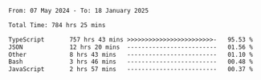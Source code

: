 
<!--START_SECTION:waka-->

```txt
From: 07 May 2024 - To: 18 January 2025

Total Time: 784 hrs 25 mins

TypeScript       757 hrs 43 mins >>>>>>>>>>>>>>>>>>>>>>>>-   95.53 %
JSON             12 hrs 20 mins  -------------------------   01.56 %
Other            8 hrs 43 mins   -------------------------   01.10 %
Bash             3 hrs 46 mins   -------------------------   00.48 %
JavaScript       2 hrs 57 mins   -------------------------   00.37 %
```

<!--END_SECTION:waka-->

<!--

### Hi there 👋
**Iam-cesar/Iam-cesar** is a ✨ _special_ ✨ repository because its `README.md` (this file) appears on your GitHub profile.

Here are some ideas to get you started:

- 🔭 I’m currently working on ...
- 🌱 I’m currently learning ...
- 👯 I’m looking to collaborate on ...
- 🤔 I’m looking for help with ...
- 💬 Ask me about ...
- 📫 How to reach me: ...
- 😄 Pronouns: ...
- ⚡ Fun fact: ...
-->

